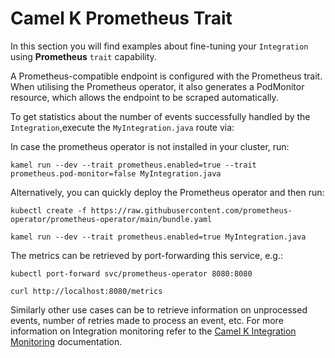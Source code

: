 # Camel K Prometheus Trait

In this section you will find examples about fine-tuning your `Integration` using **Prometheus** `trait` capability.

A Prometheus-compatible endpoint is configured with the Prometheus trait. 
When utilising the Prometheus operator, it also generates a PodMonitor resource, which allows the endpoint to be scraped automatically.

To get statistics about the number of events successfully handled by the `Integration`,execute the `MyIntegration.java` route via:

In case the prometheus operator is not installed in your cluster, run:

```shell
kamel run --dev --trait prometheus.enabled=true --trait prometheus.pod-monitor=false MyIntegration.java
```

Alternatively, you can quickly deploy the Prometheus operator and then run:

```shell
kubectl create -f https://raw.githubusercontent.com/prometheus-operator/prometheus-operator/main/bundle.yaml

kamel run --dev --trait prometheus.enabled=true MyIntegration.java
```

The metrics can be retrieved by port-forwarding this service, e.g.:

```shell
kubectl port-forward svc/prometheus-operator 8080:8080

curl http://localhost:8080/metrics
```

Similarly other use cases can be to retrieve information on unprocessed events, number of retries made to process an event, etc. 
For more information on Integration monitoring refer to the [Camel K Integration Monitoring](https://camel.apache.org/camel-k/next/observability/monitoring/integration.html) documentation.

